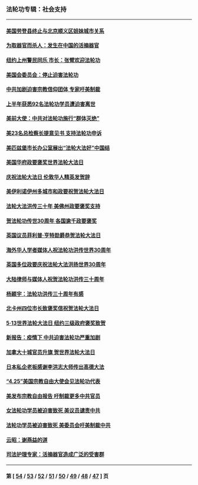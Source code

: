 ### 法轮功专辑：社会支持
---
#### [美国劳登县终止与北京顺义区姐妹城市关系](../../pages/nf4386/n13811030.md) 
#### [为取器官而杀人：发生在中国的活摘器官](../../pages/nf4386/n13794731.md) 
#### [纽约上州警民同乐 市长：张臂欢迎法轮功](../../pages/nf4386/n13794375.md) 
#### [美国会委员会：停止迫害法轮功](../../pages/nf4386/n13788164.md) 
#### [中共加剧迫害宗教信仰团体 专家吁美制裁](../../pages/nf4386/n13780252.md) 
#### [上半年获悉92名法轮功学员遭迫害离世](../../pages/nf4386/n13772701.md) 
#### [美前大使：中共对法轮功施行“群体灭绝”](../../pages/nf4386/n13771705.md) 
#### [美23名总检察长提意见书 支持法轮功申诉](../../pages/nf4386/n13766596.md) 
#### [美匹兹堡市长办公室展出“法轮大法好”中国结](../../pages/nf4386/n13749721.md) 
#### [美国华府政要褒奖世界法轮大法日](../../pages/nf4386/n13743770.md) 
#### [庆祝法轮大法日 伦敦华人精英发贺辞](../../pages/nf4386/n13741593.md) 
#### [美伊利诺伊州多城市和政要祝贺法轮大法日](../../pages/nf4386/n13737149.md) 
#### [法轮大法洪传三十年 美佛州政要褒奖支持](../../pages/nf4386/n13737103.md) 
#### [贺法轮功传世30周年 各国逾千政要褒奖](../../pages/nf4386/n13735828.md) 
#### [英国议员菲利普‧亨特勋爵恭贺法轮大法日](../../pages/nf4386/n13736187.md) 
#### [海外华人学者媒体人祝法轮功洪传世界30周年](../../pages/nf4386/n13735835.md) 
#### [英国多位政要庆祝法轮大法洪扬世界30周年](../../pages/nf4386/n13734739.md) 
#### [大陆律师与媒体人祝贺法轮功洪传三十周年](../../pages/nf4386/n13735062.md) 
#### [杨颖宇：法轮功洪传三十周年有感](../../pages/nf4386/n13734884.md) 
#### [北卡州四位市长致褒奖信祝贺法轮大法日](../../pages/nf4386/n13733292.md) 
#### [5·13世界法轮大法日 纽约三级政府褒奖致贺](../../pages/nf4386/n13732651.md) 
#### [新报告：疫情下 中共迫害法轮功严重加剧](../../pages/nf4386/n13732612.md) 
#### [加拿大十城官员升旗 贺世界法轮大法日](../../pages/nf4386/n13729166.md) 
#### [日本私企老板感谢李洪志大师传出高德大法](../../pages/nf4386/n13726335.md) 
#### [“4.25”美国宗教自由大使会见法轮功代表](../../pages/nf4386/n13724124.md) 
#### [美发布宗教自由报告 吁制裁更多中共官员](../../pages/nf4386/n13720670.md) 
#### [女法轮功学员被迫害致死 美议员谴责中共](../../pages/nf4386/n13682069.md) 
#### [法轮功学员被迫害致死 美委员会吁美制裁中共](../../pages/nf4386/n13631310.md) 
#### [云昭：谢燕益的道](../../pages/nf4386/n13607391.md) 
#### [司法护理专家：活摘器官造成广泛的受害群](../../pages/nf4386/n13570425.md) 

---
#### 第 [ [54](./54.md) / [53](./53.md) / [52](./52.md) / [51](./51.md) / [50](./50.md) / [49](./49.md) / [48](./48.md) / [47](./47.md) ] 页
